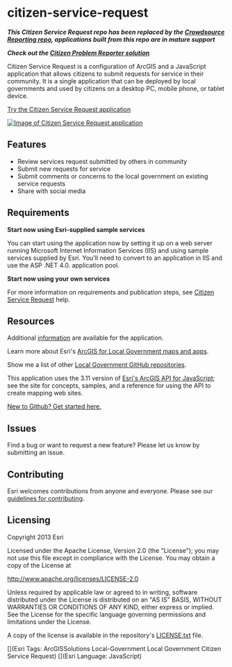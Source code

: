 # citizen-service-request

***This Citizen Service Request repo has been replaced by the [Crowdsource Reporting repo](https://github.com/Esri/crowdsource-reporter), applications built from this repo are in mature support***

***Check out the [Citizen Problem Reporter solution](http://solutions.arcgis.com/local-government/help/citizen-problem-reporter/)***

Citizen Service Request is a configuration of ArcGIS and a JavaScript application that allows citizens to submit requests for service in their community. It is a single application that can be deployed by local governments and used by citizens on a desktop PC, mobile phone, or tablet device.

[Try the Citizen Service Request application](http://links.esri.com/localgovernment/tryit/CitizenServiceRequest/)

[![Image of Citizen Service Request application](citizen-service-request.png "Citizen Service Request application")](http://links.esri.com/localgovernment/tryit/CitizenServiceRequest/)

## Features

* Review services request submitted by others in community
* Submit new requests for service
* Submit comments or concerns to the local government on existing service requests
* Share with social media

## Requirements

**Start now using Esri-supplied sample services**

You can start using the application now by setting it up on a web server running Microsoft Internet Information Services (IIS) and using sample services supplied by Esri.
You'll need to convert to an application in IIS and use the ASP .NET 4.0. application pool.

**Start now using your own services**

For more information on requirements and publication steps, see [Citizen Service Request](http://links.esri.com/localgovernment/help/10.2/CitizenServiceRequest) help.

## Resources

Additional [information](http://links.esri.com/localgovernment/help/10.2/CitizenServiceRequest) are available for the application.

Learn more about Esri's [ArcGIS for Local Government maps and apps](http://solutions.arcgis.com/local-government/).

Show me a list of other [Local Government GitHub repositories](http://esri.github.io/#Local-Government).

This application uses the 3.11 version of [Esri's ArcGIS API for JavaScript](http://help.arcgis.com/en/webapi/javascript/arcgis/); see the site for concepts, samples, and a reference for using the API to create mapping web sites.

[New to Github? Get started here.](http://htmlpreview.github.com/?https://github.com/Esri/esri.github.com/blob/master/help/esri-getting-to-know-github.html)


## Issues

Find a bug or want to request a new feature?  Please let us know by submitting an issue.

## Contributing

Esri welcomes contributions from anyone and everyone.
Please see our [guidelines for contributing](https://github.com/esri/contributing).

## Licensing

Copyright 2013 Esri

Licensed under the Apache License, Version 2.0 (the "License");
you may not use this file except in compliance with the License.
You may obtain a copy of the License at

   http://www.apache.org/licenses/LICENSE-2.0

Unless required by applicable law or agreed to in writing, software
distributed under the License is distributed on an "AS IS" BASIS,
WITHOUT WARRANTIES OR CONDITIONS OF ANY KIND, either express or implied.
See the License for the specific language governing permissions and
limitations under the License.

A copy of the license is available in the repository's
[LICENSE.txt](LICENSE.txt) file.

[](Esri Tags: ArcGISSolutions Local-Government Local Government Citizen Service Request)
[](Esri Language: JavaScript)
